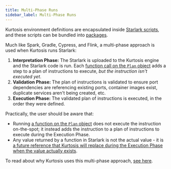 ```yaml
---
title: Multi-Phase Runs
sidebar_label: Multi-Phase Runs
---
```


<!-- TODO Refactor this a bit when we have a 'plan' object -->

Kurtosis environment definitions are encapsulated inside [Starlark scripts][starlark-reference], and these scripts can be bundled into [packages][packages].

Much like Spark, Gradle, Cypress, and Flink, a multi-phase approach is used when Kurtosis runs Starlark:

<!-- TODO Add a dependency phase when we do dependency resolution before interpretation? -->
1. **Interpretation Phase:** The Starlark is uploaded to the Kurtosis engine and the Starlark code is run. Each [function call on the `Plan` object][plan-starlark-reference] adds a step to a plan of instructions to execute, _but the instruction isn't executed yet_.
1. **Validation Phase:** The plan of instructions is validated to ensure port dependencies are referencing existing ports, container images exist, duplicate services aren't being created, etc.
1. **Execution Phase:** The validated plan of instructions is executed, in the order they were defined.

Practically, the user should be aware that:

- Running [a function on the `Plan` object][plan-starlark-reference] does not execute the instruction on-the-spot; it instead adds the instruction to a plan of instructions to execute during the Execution Phase.
- Any value returned by a function in Starlark is not the actual value - it is [a future reference that Kurtosis will replace during the Execution Phase when the value actually exists][future-references-reference].

To read about why Kurtosis uses this multi-phase approach, [see here][multi-phase-runs-explanation].

<!---------------- ONLY LINKS BELOW HERE ------------------------->
[starlark-reference]: ./starlark.md
[plan-starlark-reference]: ../starlark-reference/plan.md
[packages]: ./packages.md
[multi-phase-runs-explanation]: ../explanations/why-multi-phase-runs.md
[future-references-reference]: ./future-references.md
